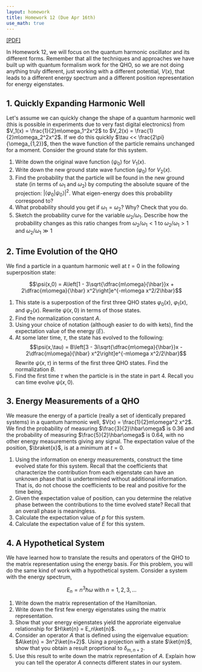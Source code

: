 ```yaml
---
layout: homework
title: Homework 12 (Due Apr 16th)
use_math: true
---
```


[[PDF]](./homework12.pdf)

In Homework 12, we will focus on the quantum harmonic oscillator and its different forms. Remember that all the techniques and approaches we have built up with quantum formalism work for the QHO, so we are not doing anything truly different, just working with a different potential, $V(x)$, that leads to a different energy spectrum and a different position representation for energy   eigenstates.

## 1. Quickly Expanding Harmonic Well

Let's assume we can quickly change the shape of a quantum harmonic well (this is possible in experiments due to very fast digital electronics) from $V_1(x) = \frac{1}{2}m\omega_1^2x^2$ to $V_2(x) = \frac{1}{2}m\omega_2^2x^2$. If we do this quickly $\tau << \frac{2\pi}{\omega_{1,2}}$, then the wave function of the particle remains unchanged for a moment. Consider the ground state for this system.

1. Write down the original wave function ($\psi_0$) for $V_1(x)$.
2. Write down the new ground state wave function ($\varphi_0$) for $V_2(x)$.
3. Find the probability that the particle will be found in the new ground state (in terms of $\omega_1$ and $\omega_2$) by computing the absolute square of the projection: $\vert \langle \varphi_0 \vert \psi_0 \rangle\vert^2$. What eigen-energy does this probability correspond to?
4. What probability should you get if $\omega_1 = \omega_2$? Why? Check that you do.
5. Sketch the probability curve for the variable $\omega_2/\omega_1$. Describe how the probability changes as this ratio changes from $\omega_2/\omega_1<1$ to $\omega_2/\omega_1>1$ and $\omega_2/\omega_1\gg 1$

## 2. Time Evolution of the QHO

We find a particle in a quantum harmonic well at $t=0$ in the following superposition state:

$$\psi(x,0) = A\left[1 - 3\sqrt{\dfrac{m\omega}{\hbar}}x + 2\dfrac{m\omega}{\hbar} x^2\right]e^{-m\omega x^2/2\hbar}$$

1. This state is a superpostion of the first three QHO states $\varphi_0(x)$, $\varphi_1(x)$, and $\varphi_2(x)$. Rewrite $\psi(x,0)$ in terms of those states.
2. Find the normalization constant $A$.
3. Using your choice of notation (although easier to do with kets), find the expectation value of the energy $\langle E \rangle$.
4. At some later time, $\tau$, the state has evolved to the following:
$$\psi(x,\tau) = B\left[3 - 3i\sqrt{\dfrac{m\omega}{\hbar}}x - 2\dfrac{m\omega}{\hbar} x^2\right]e^{-m\omega x^2/2\hbar}$$
Rewrite $\psi(x,\tau)$ in terms of the first three QHO states. Find the normalization $B$.
5. Find the first time $\tau$ when the particle is in the state in part 4. Recall you can time evolve $\psi(x,0)$.

## 3. Energy Measurements of a QHO

We measure the energy of a particle (really a set of identically prepared systems) in a quantum harmonic well, $V(x) = \frac{1}{2}m\omega^2 x^2$. We find the probability of measuring $\frac{3}{2}\hbar\omega$ is 0.36 and the probability of measuring $\frac{5}{2}\hbar\omega$ is 0.64, with no other energy measurements giving any signal. The expectation value of the position, $\braket{x}$, is at a minimum at $t=0$.

1. Using the information on energy measurements, construct the time evolved state for this system. Recall that the coefficients that characterize the contribution from each eigenstate can have an unknown phase that is undertermined without additional information. That is, do not choose the coefficients to be real and positive for the time being.
2. Given the expectation value of position, can you determine the relative phase between the contributions to the time evolved state? Recall that an overall phase is meaningless.
3. Calculate the expectation value of $p$ for this system.
4. Calculate the expectation value of $E$ for this system.

## 4. A Hypothetical System

We have learned how to translate the results and operators of the QHO to the matrix representation using the energy basis. For this problem, you will do the same kind of work with a hypothetical system. Consider a system with the energy spectrum,

$$E_n = n^3\hbar\omega\;\mathrm{with}\;n=1,2,3,\dots$$

1. Write down the matrix representation of the Hamiltonian.
2. Write down the first few energy eigenstates using the matrix representation.
3. Show that your energy eigenstates yield the approriate eigenvalue relationship for $H\ket{n} = E_n\ket{n}$.
4. Consider an operator $A$ that is defined using the eigenvalue equation: $A\ket{n} = 3n^2\ket{n+2}$. Using a projection with a state $\ket{m}$, show that you obtain a result proprtional to $\delta_{m,n+2}$.
5. Use this result to write down the matrix representation of $A$. Explain how you can tell the operator $A$ connects different states in our system.
